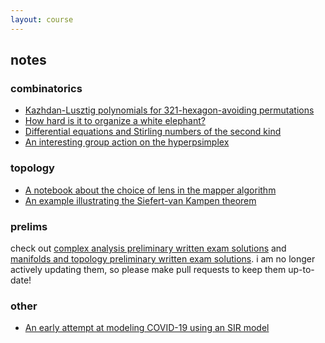 ```yaml
---
layout: course
---
```


## notes

### combinatorics

- [Kazhdan-Lusztig polynomials for 321-hexagon-avoiding permutations](assets/notes/KL-321-hex-avoiding.pdf)
- [How hard is it to organize a white elephant?](assets/white_elephant.pdf)
- [Differential equations and Stirling numbers of the second kind](https://trevorkarn.github.io/assets/Stirling2-gfs.pdf)
- [An interesting group action on the hyperpsimplex](https://trevorkarn.github.io/assets/Hypersimplex-action.pdf)

### topology

- [A notebook about the choice of lens in the mapper algorithm](https://colab.research.google.com/drive/1sQKOUVWTTpKASv_OUjBwpaWunYjjJ7rR?usp=sharing)
- [An example illustrating the Siefert-van Kampen theorem](https://trevorkarn.github.io/assets/svk-example.pdf)


### prelims 

check out [complex analysis preliminary written exam solutions](https://github.com/trevorkarn/umn-complex-prelim) and 
[manifolds and topology preliminary written exam solutions](https://github.com/trevorkarn/umn-topology-prelim). 
i am no longer actively updating them, so please make pull requests to keep them up-to-date!


### other

- [An early attempt at modeling COVID-19 using an SIR model](https://github.com/trevorkarn/COVID-19)
